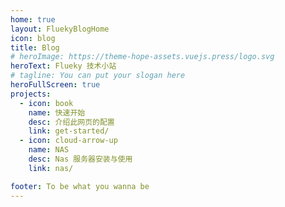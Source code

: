 ```yaml
---
home: true
layout: FluekyBlogHome
icon: blog
title: Blog
# heroImage: https://theme-hope-assets.vuejs.press/logo.svg
heroText: Flueky 技术小站
# tagline: You can put your slogan here
heroFullScreen: true
projects:
  - icon: book
    name: 快速开始
    desc: 介绍此网页的配置
    link: get-started/
  - icon: cloud-arrow-up
    name: NAS
    desc: Nas 服务器安装与使用
    link: nas/

footer: To be what you wanna be
---
```

